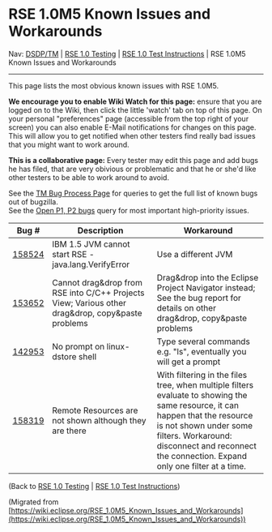 

RSE 1.0M5 Known Issues and Workarounds
======================================

Nav: [DSDP/TM](./TM "DSDP/TM") | [RSE 1.0 Testing](./RSE_1.0_Testing "RSE 1.0 Testing") | [RSE 1.0 Test Instructions](./RSE_1.0_Test_Instructions "RSE 1.0 Test Instructions") | RSE 1.0M5 Known Issues and Workarounds

* * *

This page lists the most obvious known issues with RSE 1.0M5.

**We encourage you to enable Wiki Watch for this page:** ensure that you are logged on to the Wiki, then click the little 'watch' tab on top of this page. On your personal "preferences" page (accessible from the top right of your screen) you can also enable E-Mail notifications for changes on this page. This will allow you to get notified when other testers find really bad issues that you might want to work around.

**This is a collaborative page:** Every tester may edit this page and add bugs he has filed, that are very obivious or problematic and that he or she'd like other testers to be able to work around to avoid.

See the [TM Bug Process Page](https://www.eclipse.org/dsdp/tm/development/bug_process.php) for queries to get the full list of known bugs out of bugzilla.  
See the [Open P1, P2 bugs](https://bugs.eclipse.org/bugs/buglist.cgi?query_format=advanced&classification=DSDP&product=Target+Management&component=RSE&bug_status=UNCONFIRMED&bug_status=NEW&bug_status=ASSIGNED&bug_status=REOPENED&priority=P1&priority=P2&cmdtype=doit) query for most important high-priority issues.

| **Bug #** | **Description** | **Workaround** |
| --- | --- | --- |
| [158524](https://bugs.eclipse.org/bugs/show_bug.cgi?id=158524) | IBM 1.5 JVM cannot start RSE - java.lang.VerifyError | Use a different JVM |
| [153652](https://bugs.eclipse.org/bugs/show_bug.cgi?id=153652) | Cannot drag&drop from RSE into C/C++ Projects View;   Various other drag&drop, copy&paste problems | Drag&drop into the Eclipse Project Navigator instead;   See the bug report for details on other drag&drop, copy&paste problems |
| [142953](https://bugs.eclipse.org/bugs/show_bug.cgi?id=142953) | No prompt on linux-dstore shell | Type several commands e.g. "ls", eventually you will get a prompt |
| [158319](https://bugs.eclipse.org/bugs/show_bug.cgi?id=158319) | Remote Resources are not shown although they are there | With filtering in the files tree, when multiple filters evaluate to showing the same resource, it can happen that the resource is not shown under some filters. Workaround: disconnect and reconnect the connection. Expand only one filter at a time. |

(Back to [RSE 1.0 Testing](./RSE_1.0_Testing "RSE 1.0 Testing") | [RSE 1.0 Test Instructions](./RSE_1.0_Test_Instructions "RSE 1.0 Test Instructions"))


(Migrated from [https://wiki.eclipse.org/RSE_1.0M5_Known_Issues_and_Workarounds](https://wiki.eclipse.org/RSE_1.0M5_Known_Issues_and_Workarounds))